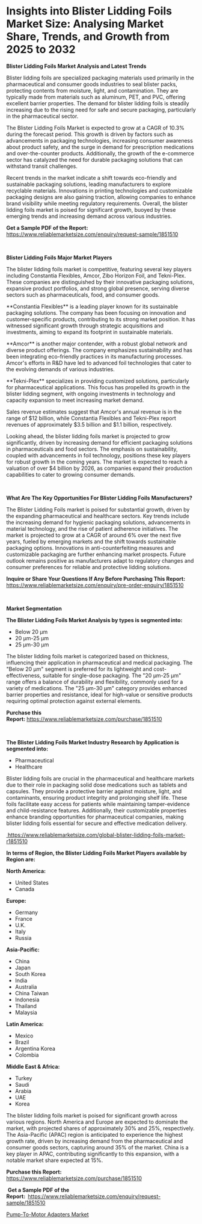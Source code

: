 <p><h1>Insights into Blister Lidding Foils Market Size: Analysing Market Share, Trends, and Growth from 2025 to 2032</h1></p><p><strong>Blister Lidding Foils Market Analysis and Latest Trends</strong></p>
<p><p>Blister lidding foils are specialized packaging materials used primarily in the pharmaceutical and consumer goods industries to seal blister packs, protecting contents from moisture, light, and contamination. They are typically made from materials such as aluminum, PET, and PVC, offering excellent barrier properties. The demand for blister lidding foils is steadily increasing due to the rising need for safe and secure packaging, particularly in the pharmaceutical sector.</p><p>The Blister Lidding Foils Market is expected to grow at a CAGR of 10.3% during the forecast period. This growth is driven by factors such as advancements in packaging technologies, increasing consumer awareness about product safety, and the surge in demand for prescription medications and over-the-counter products. Additionally, the growth of the e-commerce sector has catalyzed the need for durable packaging solutions that can withstand transit challenges.</p><p>Recent trends in the market indicate a shift towards eco-friendly and sustainable packaging solutions, leading manufacturers to explore recyclable materials. Innovations in printing technologies and customizable packaging designs are also gaining traction, allowing companies to enhance brand visibility while meeting regulatory requirements. Overall, the blister lidding foils market is poised for significant growth, buoyed by these emerging trends and increasing demand across various industries.</p></p>
<p><strong>Get a Sample PDF of the Report:&nbsp;</strong> <a href="https://www.reliablemarketsize.com/enquiry/request-sample/1851510?utm_campaign=2944&utm_medium=2&utm_source=Github&utm_content=ia&utm_term=26032025&utm_id=blister-lidding-foils">https://www.reliablemarketsize.com/enquiry/request-sample/1851510</a></p>
<p>&nbsp;</p>
<p><strong>Blister Lidding Foils Major Market Players</strong></p>
<p><p>The blister lidding foils market is competitive, featuring several key players including Constantia Flexibles, Amcor, Zibo Horizon Foil, and Tekni-Plex. These companies are distinguished by their innovative packaging solutions, expansive product portfolios, and strong global presence, serving diverse sectors such as pharmaceuticals, food, and consumer goods.</p><p>**Constantia Flexibles** is a leading player known for its sustainable packaging solutions. The company has been focusing on innovation and customer-specific products, contributing to its strong market position. It has witnessed significant growth through strategic acquisitions and investments, aiming to expand its footprint in sustainable materials.</p><p>**Amcor** is another major contender, with a robust global network and diverse product offerings. The company emphasizes sustainability and has been integrating eco-friendly practices in its manufacturing processes. Amcor's efforts in R&D have led to advanced foil technologies that cater to the evolving demands of various industries.</p><p>**Tekni-Plex** specializes in providing customized solutions, particularly for pharmaceutical applications. This focus has propelled its growth in the blister lidding segment, with ongoing investments in technology and capacity expansion to meet increasing market demand.</p><p>Sales revenue estimates suggest that Amcor's annual revenue is in the range of $12 billion, while Constantia Flexibles and Tekni-Plex report revenues of approximately $3.5 billion and $1.1 billion, respectively. </p><p>Looking ahead, the blister lidding foils market is projected to grow significantly, driven by increasing demand for efficient packaging solutions in pharmaceuticals and food sectors. The emphasis on sustainability, coupled with advancements in foil technology, positions these key players for robust growth in the coming years. The market is expected to reach a valuation of over $4 billion by 2026, as companies expand their production capabilities to cater to growing consumer demands.</p></p>
<p>&nbsp;</p>
<p><strong>What Are The Key Opportunities For Blister Lidding Foils Manufacturers?</strong></p>
<p><p>The Blister Lidding Foils market is poised for substantial growth, driven by the expanding pharmaceutical and healthcare sectors. Key trends include the increasing demand for hygienic packaging solutions, advancements in material technology, and the rise of patient adherence initiatives. The market is projected to grow at a CAGR of around 6% over the next five years, fueled by emerging markets and the shift towards sustainable packaging options. Innovations in anti-counterfeiting measures and customizable packaging are further enhancing market prospects. Future outlook remains positive as manufacturers adapt to regulatory changes and consumer preferences for reliable and protective lidding solutions.</p></p>
<p><strong>Inquire or Share Your Questions If Any Before Purchasing This Report:</strong> <a href="https://www.reliablemarketsize.com/enquiry/pre-order-enquiry/1851510?utm_campaign=2944&utm_medium=2&utm_source=Github&utm_content=ia&utm_term=26032025&utm_id=blister-lidding-foils">https://www.reliablemarketsize.com/enquiry/pre-order-enquiry/1851510</a></p>
<p>&nbsp;</p>
<p><strong>Market Segmentation</strong></p>
<p><strong>The Blister Lidding Foils Market Analysis by types is segmented into:</strong></p>
<p><ul><li>Below 20 μm</li><li>20 μm-25 μm</li><li>25 μm-30 μm</li></ul></p>
<p><p>The blister lidding foils market is categorized based on thickness, influencing their application in pharmaceutical and medical packaging. The "Below 20 μm" segment is preferred for its lightweight and cost-effectiveness, suitable for single-dose packaging. The "20 μm-25 μm" range offers a balance of durability and flexibility, commonly used for a variety of medications. The "25 μm-30 μm" category provides enhanced barrier properties and resistance, ideal for high-value or sensitive products requiring optimal protection against external elements.</p></p>
<p><strong>Purchase this Report:&nbsp;</strong><a href="https://www.reliablemarketsize.com/purchase/1851510?utm_campaign=2944&utm_medium=2&utm_source=Github&utm_content=ia&utm_term=26032025&utm_id=blister-lidding-foils">https://www.reliablemarketsize.com/purchase/1851510</a></p>
<p>&nbsp;</p>
<p><strong>The Blister Lidding Foils Market Industry Research by Application is segmented into:</strong></p>
<p><ul><li>Pharmaceutical</li><li>Healthcare</li></ul></p>
<p><p>Blister lidding foils are crucial in the pharmaceutical and healthcare markets due to their role in packaging solid dose medications such as tablets and capsules. They provide a protective barrier against moisture, light, and contaminants, ensuring product integrity and prolonging shelf life. These foils facilitate easy access for patients while maintaining tamper-evidence and child-resistance features. Additionally, their customizable properties enhance branding opportunities for pharmaceutical companies, making blister lidding foils essential for secure and effective medication delivery.</p></p>
<p><a href="https://www.reliablemarketsize.com/global-blister-lidding-foils-market-r1851510?utm_campaign=2944&utm_medium=2&utm_source=Github&utm_content=ia&utm_term=26032025&utm_id=blister-lidding-foils">&nbsp;https://www.reliablemarketsize.com/global-blister-lidding-foils-market-r1851510</a></p>
<p><strong>In terms of Region, the Blister Lidding Foils Market Players available by Region are:</strong></p>
<p>
    <p> <strong> North America: </strong>
        <ul>
            <li>United States</li>
            <li>Canada</li>
        </ul>
        </p> 
    <p> <strong> Europe: </strong>
        <ul>
            <li>Germany</li>
            <li>France</li>
            <li>U.K.</li>
            <li>Italy</li>
            <li>Russia</li>
        </ul>
        </p> 
    <p> <strong> Asia-Pacific: </strong>
        <ul>
            <li>China</li>
            <li>Japan</li>
            <li>South Korea</li>
            <li>India</li>
            <li>Australia</li>
            <li>China Taiwan</li>
            <li>Indonesia</li>
            <li>Thailand</li>
            <li>Malaysia</li>
        </ul>
        </p> 
    <p> <strong> Latin America: </strong>
        <ul>
            <li>Mexico</li>
            <li>Brazil</li>
            <li>Argentina Korea</li>
            <li>Colombia</li>
        </ul>
        </p> 
    <p> <strong> Middle East & Africa: </strong>
        <ul>
            <li>Turkey</li>
            <li>Saudi</li>
            <li>Arabia</li>
            <li>UAE</li>
            <li>Korea</li>
        </ul>
    </p>
    </p>
<p><p>The blister lidding foils market is poised for significant growth across various regions. North America and Europe are expected to dominate the market, with projected shares of approximately 30% and 25%, respectively. The Asia-Pacific (APAC) region is anticipated to experience the highest growth rate, driven by increasing demand from the pharmaceutical and consumer goods sectors, capturing around 35% of the market. China is a key player in APAC, contributing significantly to this expansion, with a notable market share expected at 15%.</p></p>
<p><strong>Purchase this Report: </strong><a href="https://www.reliablemarketsize.com/purchase/1851510?utm_campaign=2944&utm_medium=2&utm_source=Github&utm_content=ia&utm_term=26032025&utm_id=blister-lidding-foils">https://www.reliablemarketsize.com/purchase/1851510</a></p>
<p>&nbsp;<strong>Get a Sample PDF of the Report:&nbsp;&nbsp;</strong><a href="https://www.reliablemarketsize.com/enquiry/request-sample/1851510?utm_campaign=2944&utm_medium=2&utm_source=Github&utm_content=ia&utm_term=26032025&utm_id=blister-lidding-foils">https://www.reliablemarketsize.com/enquiry/request-sample/1851510</a></p>
<p><strong></strong></p>
<p><p><a href="https://github.com/scaseiargas/Market-Research-Report-List-1/blob/main/pump-to-motor-adapters-market.md?utm_campaign=2944&utm_medium=2&utm_source=Github&utm_content=ia&utm_term=26032025&utm_id=blister-lidding-foils">Pump-To-Motor Adapters Market</a></p></p>
